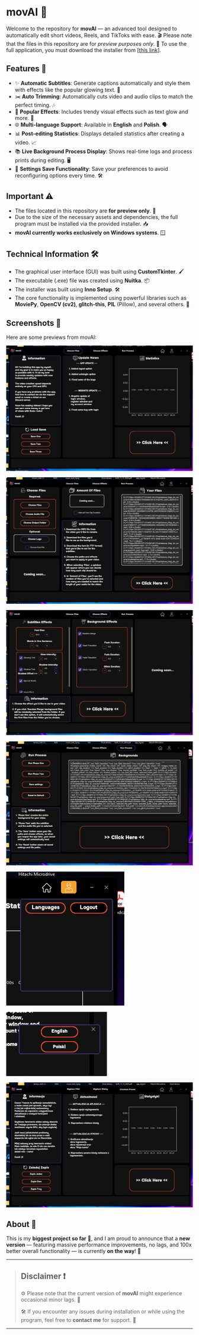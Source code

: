 # movAI 🚀

Welcome to the repository for **movAI** — an advanced tool designed to automatically edit short videos, Reels, and TikToks with ease. 🎬 Please note that the files in this repository are for *preview purposes only*. 📂 To use the full application, you must download the installer from [[this link](https://drive.google.com/uc?export=download&id=1zDWucNVzazkLq6YORl28kZ_XKzG5M7f3)].

## Features 🌟

- ✨ **Automatic Subtitles**: Generate captions automatically and style them with effects like the popular glowing text. 💬
- ✂️ **Auto Trimming**: Automatically cuts video and audio clips to match the perfect timing. 🎶
- 🎉 **Popular Effects**: Includes trendy visual effects such as text glow and more. 🌈
- 🌐 **Multi-language Support**: Available in **English** and **Polish**. 🗣️
- 📊 **Post-editing Statistics**: Displays detailed statistics after creating a video. 📈
- 📚 **Live Background Process Display**: Shows real-time logs and process prints during editing. 🖥️
- 🔄 **Settings Save Functionality**: Save your preferences to avoid reconfiguring options every time. 🛠️

## Important ⚠️

- The files located in this repository are **for preview only**. 👀
- Due to the size of the necessary assets and dependencies, the full program must be installed via the provided installer. 📥
- **movAI currently works exclusively on Windows systems**. 🪟

## Technical Information 🛠️

- The graphical user interface (GUI) was built using **CustomTkinter**. 🖌️
- The executable (.exe) file was created using **Nuitka**. 📦
- The installer was built using **Inno Setup**. 🛠️
- The core functionality is implemented using powerful libraries such as **MoviePy**, **OpenCV (cv2)**, **glitch-this**, **PIL** (Pillow), and several others. 🧩

## Screenshots 📸

Here are some previews from movAI:

![Screenshot 1](photo_1.png)

![Screenshot 2](photo_2.png)

![Screenshot 3](photo_3.png)

![Screenshot 4](photo_4.png)

![Screenshot 5](photo_5.png)

![Screenshot 6](photo_6.png)

![Screenshot 7](photo_7.png)

## About 📝

This is my **biggest project so far** 🎯, and I am proud to announce that a **new version** — featuring massive performance improvements, no lags, and 100x better overall functionality — is currently **on the way**! 🚀

---

> ## Disclaimer ❗
> 
> ⚙️ Please note that the current version of **movAI** might experience occasional minor lags. 🐢 
> 
> 🛠️ If you encounter any issues during installation or while using the program, feel free to **contact me** for support. 📧

---





